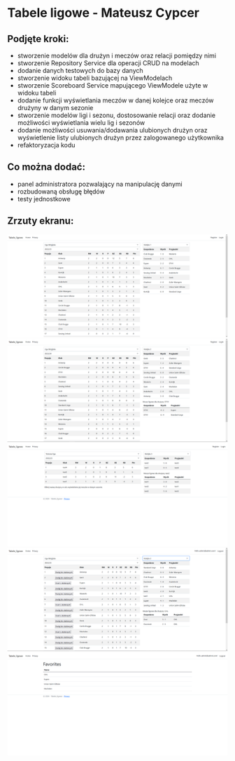# Tabele ligowe - Mateusz Cypcer

## Podjęte kroki:
- stworzenie modelów dla drużyn i meczów oraz relacji pomiędzy nimi
- stworzenie Repository Service dla operacji CRUD na modelach
- dodanie danych testowych do bazy danych
- stworzenie widoku tabeli bazującej na ViewModelach
- stworzenie Scoreboard Service mapującego ViewModele użyte w widoku tabeli
- dodanie funkcji wyświetlania meczów w danej kolejce oraz meczów drużyny w danym sezonie
- stworzenie modelów ligi i sezonu, dostosowanie relacji oraz dodanie możliwości wyświetlania wielu lig i sezonów
- dodanie możliwości usuwania/dodawania ulubionych drużyn oraz wyświetlenie listy ulubionych drużyn przez zalogowanego użytkownika
- refaktoryzacja kodu

## Co można dodać:
- panel administratora pozwalający na manipulację danymi
- rozbudowaną obsługę błędów
- testy jednostkowe

## Zrzuty ekranu:

![image 1](https://github.com/Motrixox/tabele-ligowe/blob/main/Screenshots/1.PNG?raw=true)
![image 2](https://github.com/Motrixox/tabele-ligowe/blob/main/Screenshots/2.PNG?raw=true)
![image 3](https://github.com/Motrixox/tabele-ligowe/blob/main/Screenshots/3.PNG?raw=true)
![image 4](https://github.com/Motrixox/tabele-ligowe/blob/main/Screenshots/4.PNG?raw=true)
![image 5](https://github.com/Motrixox/tabele-ligowe/blob/main/Screenshots/5.PNG?raw=true)